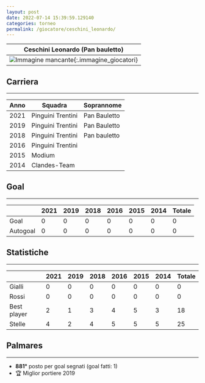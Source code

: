 ```yaml
---
layout: post
date: 2022-07-14 15:39:59.129140
categories: torneo
permalink: /giocatore/ceschini_leonardo/
---
```

<link rel='stylesheets' href='./../assets/giocatori.css'>

| Ceschini Leonardo (Pan bauletto) |
|:-----:|
| ![Immagine mancante]('./../../assets/giocatori/ceschini_leonardo.png){:.immagine_giocatori} |


## Carriera
----

|Anno|Squadra|Soprannome|
|:---:|---|---|
|2021|Pinguini Trentini|Pan Bauletto|
|2019|Pinguini Trentini|Pan Bauletto|
|2018|Pinguini Trentini|Pan bauletto|
|2016|Pinguini Trentini||
|2015|Modium||
|2014|Clandes-Team||


## Goal
----

| |2021|2019|2018|2016|2015|2014| Totale |
|---|---|---|---|---|---|---|---|
|Goal|0|0|0|0|0|0|0|
|Autogoal|0|0|0|0|0|0|0|


## Statistiche
----

| |2021|2019|2018|2016|2015|2014| Totale |
|---|---|---|---|---|---|---|---|
|Gialli|0|0|0|0|0|0|0|
|Rossi|0|0|0|0|0|0|0|
|Best player|2|1|3|4|5|3|18|
|Stelle|4|2|4|5|5|5|25|


## Palmares
----

- **881°** posto per goal segnati (goal fatti: 1)
- 🏆 Miglior portiere 2019